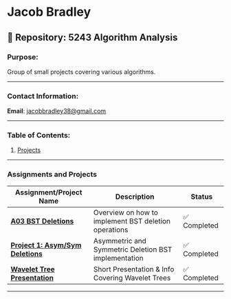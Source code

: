 # Jacob Bradley

## 📂 Repository: 5243 Algorithm Analysis  
### Purpose:  
Group of small projects covering various algorithms.

---

### Contact Information:  
**Email**: [jacobbradley38@gmail.com](mailto:jacobbradley38@gmail.com)

---

### Table of Contents:
1. [Projects](./Assignments/)

---

### Assignments and Projects
| **Assignment/Project Name**      | **Description**                     | **Status**        |
|------------------------|-------------------------------------|-------------------|
| **[A03 BST Deletions](./Assignments/A03/)** | Overview on how to implement BST deletion operations | ✅ Completed   |
| **[Project 1: Asym/Sym Deletions](./Projects/P1/)** | Asymmetric and Symmetric Deletion BST implementation            | ✅ Completed   |
|**[Wavelet Tree Presentation](./Assignments/Wavelet%20Trees/presentation.md)** | Short Presentation & Info Covering Wavelet Trees | ✅ Completed |

---
